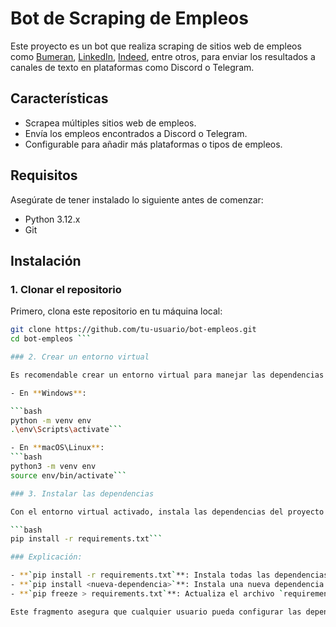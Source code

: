 # Bot de Scraping de Empleos

Este proyecto es un bot que realiza scraping de sitios web de empleos como [Bumeran](https://www.bumeran.com.pe), [LinkedIn](https://www.linkedin.com), [Indeed](https://www.indeed.com), entre otros, para enviar los resultados a canales de texto en plataformas como Discord o Telegram.

## Características

- Scrapea múltiples sitios web de empleos.
- Envía los empleos encontrados a Discord o Telegram.
- Configurable para añadir más plataformas o tipos de empleos.

## Requisitos

Asegúrate de tener instalado lo siguiente antes de comenzar:

- Python 3.12.x 
- Git

## Instalación

### 1. Clonar el repositorio

Primero, clona este repositorio en tu máquina local:

```bash
git clone https://github.com/tu-usuario/bot-empleos.git
cd bot-empleos ```

### 2. Crear un entorno virtual

Es recomendable crear un entorno virtual para manejar las dependencias del proyecto sin interferir con otros proyectos en tu sistema.

- En **Windows**:

```bash
python -m venv env
.\env\Scripts\activate```

- En **macOS\Linux**:
```bash
python3 -m venv env
source env/bin/activate```

### 3. Instalar las dependencias

Con el entorno virtual activado, instala las dependencias del proyecto utilizando el archivo `requirements.txt`:

```bash
pip install -r requirements.txt```

### Explicación:

- **`pip install -r requirements.txt`**: Instala todas las dependencias listadas en `requirements.txt`.
- **`pip install <nueva-dependencia>`**: Instala una nueva dependencia específica (reemplaza `<nueva-dependencia>` con el nombre de la biblioteca).
- **`pip freeze > requirements.txt`**: Actualiza el archivo `requirements.txt` con las versiones exactas de todas las bibliotecas instaladas en el entorno virtual.

Este fragmento asegura que cualquier usuario pueda configurar las dependencias necesarias para ejecutar el proyecto correctamente.
